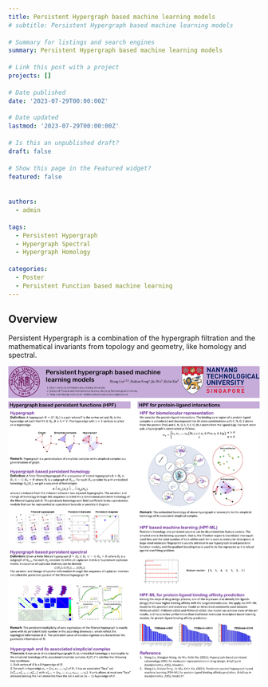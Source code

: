 ```yaml
---
title: Persistent Hypergraph based machine learning models
# subtitle: Persistent Hypergraph based machine learning models

# Summary for listings and search engines
summary: Persistent Hypergraph based machine learning models

# Link this post with a project
projects: []

# Date published
date: '2023-07-29T00:00:00Z'

# Date updated
lastmod: '2023-07-29T00:00:00Z'

# Is this an unpublished draft?
draft: false

# Show this page in the Featured widget?
featured: false


authors:
  - admin

tags:
  - Persistent Hypergraph
  - Hypergraph Spectral
  - Hypergraph Homology

categories:
  - Poster
  - Persistent Function based machine learning
---
```




## Overview
Persistent Hypergraph is a combination of the hypergraph filtration and the mathematical invariants from topology and geometry, like homology and spectral.

![image](PersistentHypergraph.jpg) 
